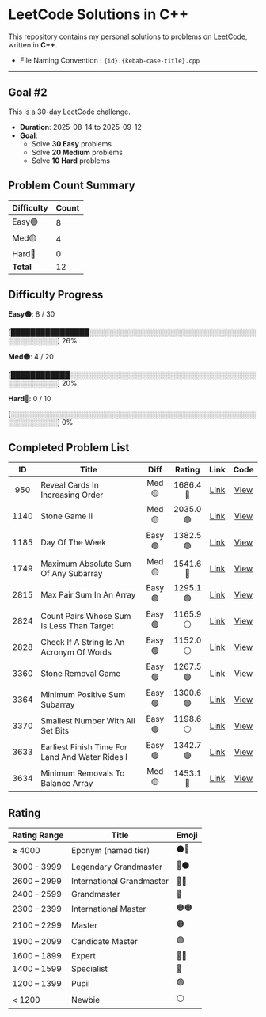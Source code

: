 # LeetCode Solutions in C++

This repository contains my personal solutions to problems on [LeetCode](https://leetcode.com/), written in **C++**.

* File Naming Convention : `{id}.{kebab-case-title}.cpp`

---

## Goal #2

This is a 30-day LeetCode challenge.

- **Duration**: 2025-08-14 to 2025-09-12
- **Goal**:
  - Solve **30 Easy** problems
  - Solve **20 Medium** problems
  - Solve **10 Hard** problems

<!-- LEETCODE_SUMMARY_START -->
## Problem Count Summary

| Difficulty | Count |
|------------|-------|
| Easy🟢 | 8 |
| Med🟡 | 4 |
| Hard🔴 | 0 |
| **Total** | 12 |

<!-- LEETCODE_SUMMARY_END -->

<!-- LEETCODE_PROGRESS_START -->
## Difficulty Progress

**Easy🟢**: 8 / 30

[████████████████░░░░░░░░░░░░░░░░░░░░░░░░░░░░░░░░░░░░░░░░░░░░] 26%

**Med🟡**: 4 / 20

[████████████░░░░░░░░░░░░░░░░░░░░░░░░░░░░░░░░░░░░░░░░░░░░░░░░] 20%

**Hard🔴**: 0 / 10

[░░░░░░░░░░░░░░░░░░░░░░░░░░░░░░░░░░░░░░░░░░░░░░░░░░░░░░░░░░░░] 0%
<!-- LEETCODE_PROGRESS_END -->

<!-- LEETCODE_TABLE_START -->
## Completed Problem List

| ID | Title | Diff | Rating | Link | Code |
|:--:|-------|:----:|:------:|:----:|:----:|
| 950 | Reveal Cards In Increasing Order | Med🟡 | 1686.4<br>🔵 | [Link](https://leetcode.com/problems/reveal-cards-in-increasing-order/) | [View](./goals/goal2/MEDIUM/950.reveal-cards-in-increasing-order.cpp) |
| 1140 | Stone Game Ii | Med🟡 | 2035.0<br>🟣 | [Link](https://leetcode.com/problems/stone-game-ii/) | [View](./goals/goal2/MEDIUM/1140.stone-game-ii.cpp) |
| 1185 | Day Of The Week | Easy🟢 | 1382.5<br>🟢 | [Link](https://leetcode.com/problems/day-of-the-week/) | [View](./goals/goal2/EASY/1185.day-of-the-week.cpp) |
| 1749 | Maximum Absolute Sum Of Any Subarray | Med🟡 | 1541.6<br>🔷 | [Link](https://leetcode.com/problems/maximum-absolute-sum-of-any-subarray/) | [View](./goals/goal2/MEDIUM/1749.maximum-absolute-sum-of-any-subarray.cpp) |
| 2815 | Max Pair Sum In An Array | Easy🟢 | 1295.1<br>🟢 | [Link](https://leetcode.com/problems/max-pair-sum-in-an-array/) | [View](./goals/goal2/EASY/2815.max-pair-sum-in-an-array.cpp) |
| 2824 | Count Pairs Whose Sum Is Less Than Target | Easy🟢 | 1165.9<br>⚪ | [Link](https://leetcode.com/problems/count-pairs-whose-sum-is-less-than-target/) | [View](./goals/goal2/EASY/2824.count-pairs-whose-sum-is-less-than-target.cpp) |
| 2828 | Check If A String Is An Acronym Of Words | Easy🟢 | 1152.0<br>⚪ | [Link](https://leetcode.com/problems/check-if-a-string-is-an-acronym-of-words/) | [View](./goals/goal2/EASY/2828.check-if-a-string-is-an-acronym-of-words.cpp) |
| 3360 | Stone Removal Game | Easy🟢 | 1267.5<br>🟢 | [Link](https://leetcode.com/problems/stone-removal-game/) | [View](./goals/goal2/EASY/3360.stone-removal-game.cpp) |
| 3364 | Minimum Positive Sum Subarray | Easy🟢 | 1300.6<br>🟢 | [Link](https://leetcode.com/problems/minimum-positive-sum-subarray/) | [View](./goals/goal2/EASY/3364.minimum-positive-sum-subarray.cpp) |
| 3370 | Smallest Number With All Set Bits | Easy🟢 | 1198.6<br>⚪ | [Link](https://leetcode.com/problems/smallest-number-with-all-set-bits/) | [View](./goals/goal2/EASY/3370.smallest-number-with-all-set-bits.cpp) |
| 3633 | Earliest Finish Time For Land And Water Rides I | Easy🟢 | 1342.7<br>🟢 | [Link](https://leetcode.com/problems/earliest-finish-time-for-land-and-water-rides-i/) | [View](./goals/goal2/EASY/3633.earliest-finish-time-for-land-and-water-rides-i.cpp) |
| 3634 | Minimum Removals To Balance Array | Med🟡 | 1453.1<br>🔷 | [Link](https://leetcode.com/problems/minimum-removals-to-balance-array/) | [View](./goals/goal2/MEDIUM/3634.minimum-removals-to-balance-array.cpp) |

<!-- LEETCODE_TABLE_END -->

## Rating

| Rating Range | Title                       | Emoji |
|--------------|-----------------------------|-------|
| ≥ 4000       | Eponym (named tier)         | ⚫🔴 |
| 3000 – 3999  | Legendary Grandmaster       | 🔴⚫ |
| 2600 – 2999  | International Grandmaster   | 🔴🔴 |
| 2400 – 2599  | Grandmaster                 | 🔴    |
| 2300 – 2399  | International Master        | 🟠🟠 |
| 2100 – 2299  | Master                      | 🟠    |
| 1900 – 2099  | Candidate Master            | 🟣    |
| 1600 – 1899  | Expert                      | 🔵🔵 |
| 1400 – 1599  | Specialist                  | 🔷    |
| 1200 – 1399  | Pupil                       | 🟢    |
| < 1200       | Newbie                      | ⚪    |
